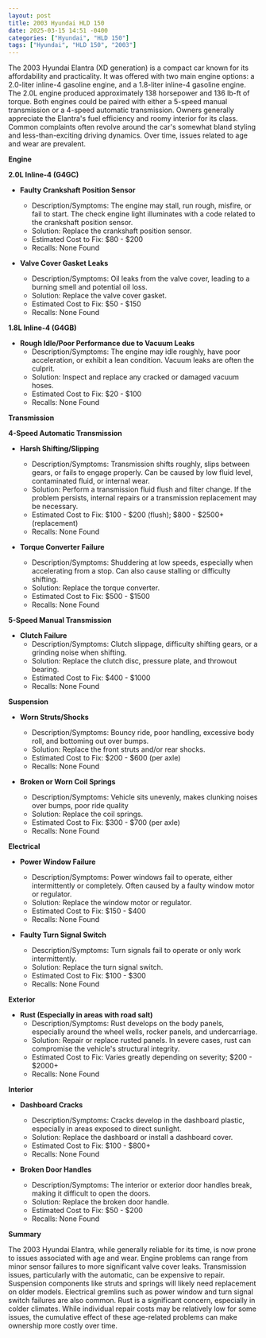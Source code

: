 ```yaml
---
layout: post
title: 2003 Hyundai HLD 150
date: 2025-03-15 14:51 -0400
categories: ["Hyundai", "HLD 150"]
tags: ["Hyundai", "HLD 150", "2003"]
---
```

The 2003 Hyundai Elantra (XD generation) is a compact car known for its affordability and practicality. It was offered with two main engine options: a 2.0-liter inline-4 gasoline engine, and a 1.8-liter inline-4 gasoline engine. The 2.0L engine produced approximately 138 horsepower and 136 lb-ft of torque. Both engines could be paired with either a 5-speed manual transmission or a 4-speed automatic transmission. Owners generally appreciate the Elantra's fuel efficiency and roomy interior for its class. Common complaints often revolve around the car's somewhat bland styling and less-than-exciting driving dynamics. Over time, issues related to age and wear are prevalent.

**Engine**

**2.0L Inline-4 (G4GC)**

* **Faulty Crankshaft Position Sensor**
    * Description/Symptoms: The engine may stall, run rough, misfire, or fail to start. The check engine light illuminates with a code related to the crankshaft position sensor.
    * Solution: Replace the crankshaft position sensor.
    * Estimated Cost to Fix: $80 - $200
    * Recalls: None Found

* **Valve Cover Gasket Leaks**
    * Description/Symptoms: Oil leaks from the valve cover, leading to a burning smell and potential oil loss.
    * Solution: Replace the valve cover gasket.
    * Estimated Cost to Fix: $50 - $150
    * Recalls: None Found

**1.8L Inline-4 (G4GB)**

* **Rough Idle/Poor Performance due to Vacuum Leaks**
    * Description/Symptoms: The engine may idle roughly, have poor acceleration, or exhibit a lean condition. Vacuum leaks are often the culprit.
    * Solution: Inspect and replace any cracked or damaged vacuum hoses.
    * Estimated Cost to Fix: $20 - $100
    * Recalls: None Found

**Transmission**

**4-Speed Automatic Transmission**

* **Harsh Shifting/Slipping**
    * Description/Symptoms: Transmission shifts roughly, slips between gears, or fails to engage properly. Can be caused by low fluid level, contaminated fluid, or internal wear.
    * Solution: Perform a transmission fluid flush and filter change. If the problem persists, internal repairs or a transmission replacement may be necessary.
    * Estimated Cost to Fix: $100 - $200 (flush); $800 - $2500+ (replacement)
    * Recalls: None Found

* **Torque Converter Failure**
    * Description/Symptoms: Shuddering at low speeds, especially when accelerating from a stop. Can also cause stalling or difficulty shifting.
    * Solution: Replace the torque converter.
    * Estimated Cost to Fix: $500 - $1500
    * Recalls: None Found

**5-Speed Manual Transmission**

* **Clutch Failure**
    * Description/Symptoms: Clutch slippage, difficulty shifting gears, or a grinding noise when shifting.
    * Solution: Replace the clutch disc, pressure plate, and throwout bearing.
    * Estimated Cost to Fix: $400 - $1000
    * Recalls: None Found

**Suspension**

* **Worn Struts/Shocks**
    * Description/Symptoms: Bouncy ride, poor handling, excessive body roll, and bottoming out over bumps.
    * Solution: Replace the front struts and/or rear shocks.
    * Estimated Cost to Fix: $200 - $600 (per axle)
    * Recalls: None Found

* **Broken or Worn Coil Springs**
    * Description/Symptoms: Vehicle sits unevenly, makes clunking noises over bumps, poor ride quality
    * Solution: Replace the coil springs.
    * Estimated Cost to Fix: $300 - $700 (per axle)
    * Recalls: None Found

**Electrical**

* **Power Window Failure**
    * Description/Symptoms: Power windows fail to operate, either intermittently or completely. Often caused by a faulty window motor or regulator.
    * Solution: Replace the window motor or regulator.
    * Estimated Cost to Fix: $150 - $400
    * Recalls: None Found

* **Faulty Turn Signal Switch**
    * Description/Symptoms: Turn signals fail to operate or only work intermittently.
    * Solution: Replace the turn signal switch.
    * Estimated Cost to Fix: $100 - $300
    * Recalls: None Found

**Exterior**

* **Rust (Especially in areas with road salt)**
    * Description/Symptoms: Rust develops on the body panels, especially around the wheel wells, rocker panels, and undercarriage.
    * Solution: Repair or replace rusted panels. In severe cases, rust can compromise the vehicle's structural integrity.
    * Estimated Cost to Fix: Varies greatly depending on severity; $200 - $2000+
    * Recalls: None Found

**Interior**

* **Dashboard Cracks**
    * Description/Symptoms: Cracks develop in the dashboard plastic, especially in areas exposed to direct sunlight.
    * Solution: Replace the dashboard or install a dashboard cover.
    * Estimated Cost to Fix: $100 - $800+
    * Recalls: None Found

* **Broken Door Handles**
    * Description/Symptoms: The interior or exterior door handles break, making it difficult to open the doors.
    * Solution: Replace the broken door handle.
    * Estimated Cost to Fix: $50 - $200
    * Recalls: None Found

**Summary**

The 2003 Hyundai Elantra, while generally reliable for its time, is now prone to issues associated with age and wear. Engine problems can range from minor sensor failures to more significant valve cover leaks. Transmission issues, particularly with the automatic, can be expensive to repair. Suspension components like struts and springs will likely need replacement on older models. Electrical gremlins such as power window and turn signal switch failures are also common. Rust is a significant concern, especially in colder climates. While individual repair costs may be relatively low for some issues, the cumulative effect of these age-related problems can make ownership more costly over time.

